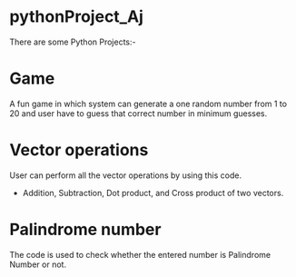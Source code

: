 # pythonProject_Aj
There are some Python Projects:-
# Game
A fun game in which system can generate a one random number from 1 to 20 and user have to guess that correct number in minimum guesses.
# Vector operations
User can perform all the vector operations by using this code.
- Addition, Subtraction, Dot product, and Cross product of two vectors.
# Palindrome number
The code is used to check whether the entered number is Palindrome Number or not.
